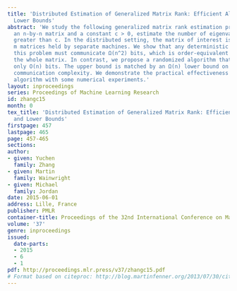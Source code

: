 ```yaml
---
title: 'Distributed Estimation of Generalized Matrix Rank: Efficient Algorithms and
  Lower Bounds'
abstract: 'We study the following generalized matrix rank estimation problem: given
  an n-by-n matrix and a constant c > 0, estimate the number of eigenvalues that are
  greater than c. In the distributed setting, the matrix of interest is the sum of
  m matrices held by separate machines. We show that any deterministic algorithm solving
  this problem must communicate Ω(n^2) bits, which is order-equivalent to transmitting
  the whole matrix. In contrast, we propose a randomized algorithm that communicates
  only O(n) bits. The upper bound is matched by an Ω(n) lower bound on the randomized
  communication complexity. We demonstrate the practical effectiveness of the proposed
  algorithm with some numerical experiments.'
layout: inproceedings
series: Proceedings of Machine Learning Research
id: zhangc15
month: 0
tex_title: 'Distributed Estimation of Generalized Matrix Rank: Efficient Algorithms
  and Lower Bounds'
firstpage: 457
lastpage: 465
page: 457-465
sections: 
author:
- given: Yuchen
  family: Zhang
- given: Martin
  family: Wainwright
- given: Michael
  family: Jordan
date: 2015-06-01
address: Lille, France
publisher: PMLR
container-title: Proceedings of the 32nd International Conference on Machine Learning
volume: '37'
genre: inproceedings
issued:
  date-parts:
  - 2015
  - 6
  - 1
pdf: http://proceedings.mlr.press/v37/zhangc15.pdf
# Format based on citeproc: http://blog.martinfenner.org/2013/07/30/citeproc-yaml-for-bibliographies/
---
```

